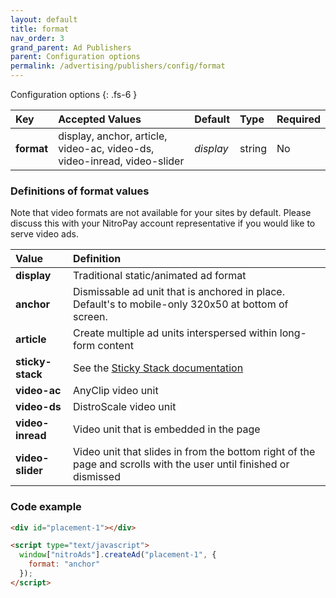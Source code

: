 ```yaml
---
layout: default
title: format
nav_order: 3
grand_parent: Ad Publishers
parent: Configuration options
permalink: /advertising/publishers/config/format
---
```


Configuration options
{: .fs-6 }

| Key        | Accepted Values                                                          | Default   | Type   | Required |
| :--------- | :----------------------------------------------------------------------- | :-------- | :----- | :------- |
| **format** | display, anchor, article, video-ac, video-ds, video-inread, video-slider | _display_ | string | No       |

### Definitions of format values

Note that video formats are not available for your sites by default. Please discuss this with your NitroPay account representative if you would like to serve video ads.

| Value            | Definition                                                                                                        |
| :--------------- | :---------------------------------------------------------------------------------------------------------------- |
| **display**      | Traditional static/animated ad format                                                                             |
| **anchor**       | Dismissable ad unit that is anchored in place. Default's to mobile-only 320x50 at bottom of screen.               |
| **article**      | Create multiple ad units interspersed within long-form content                                                    |
| **sticky-stack** | See the [Sticky Stack documentation](/advertising/publishers/sticky-stack)                                        |
| **video-ac**     | AnyClip video unit                                                                                                |
| **video-ds**     | DistroScale video unit                                                                                            |
| **video-inread** | Video unit that is embedded in the page                                                                           |
| **video-slider** | Video unit that slides in from the bottom right of the page and scrolls with the user until finished or dismissed |

### Code example

```html
<div id="placement-1"></div>

<script type="text/javascript">
  window["nitroAds"].createAd("placement-1", {
    format: "anchor"
  });
</script>
```
